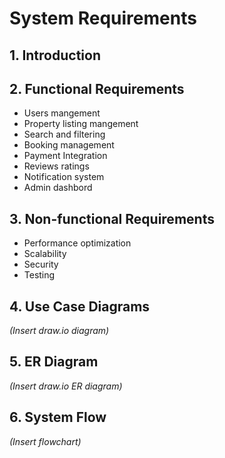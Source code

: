 # System Requirements

## 1. Introduction

## 2. Functional Requirements
- Users mangement
- Property listing mangement
- Search and filtering
- Booking management
- Payment Integration
- Reviews ratings
- Notification system
- Admin dashbord

## 3. Non-functional Requirements
- Performance optimization
- Scalability
- Security
- Testing

## 4. Use Case Diagrams
*(Insert draw.io diagram)*

## 5. ER Diagram
*(Insert draw.io ER diagram)*

## 6. System Flow
*(Insert flowchart)*



